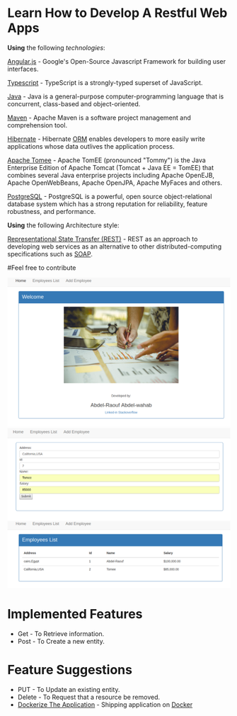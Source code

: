 # Learn How to Develop A Restful Web Apps

**Using** the following *technologies*: 

[Angular.js](https://angular.io/) - Google's Open-Source Javascript Framework for building user interfaces.

[Typescript](https://www.typescriptlang.org/) - TypeScript is a strongly-typed superset of JavaScript.

[Java](https://www.oracle.com/technetwork/java/index.html) - Java is a general-purpose computer-programming language that is concurrent, class-based and object-oriented.

[Maven](https://maven.apache.org/) - Apache Maven is a software project management and comprehension tool.

[Hibernate](https://hibernate.org/) - Hibernate [ORM](http://hibernate.org/orm/what-is-an-orm/) enables developers to more easily write applications whose data outlives the application process. 

[Apache Tomee](http://tomee.apache.org/) - Apache TomEE (pronounced "Tommy") is the Java Enterprise Edition of Apache Tomcat (Tomcat + Java EE = TomEE) that combines several Java enterprise projects including Apache OpenEJB, Apache OpenWebBeans, Apache OpenJPA, Apache MyFaces and others.

[PostgreSQL](https://www.postgresql.org/) - PostgreSQL is a powerful, open source object-relational database system which has a strong reputation for reliability, feature robustness, and performance.

**Using** the following Architecture style:

[Representational State Transfer (REST)](https://spring.io/understanding/REST) - REST as an approach to developing web services as an alternative to other distributed-computing specifications such as [SOAP](https://www.tutorialspoint.com/soap/what_is_soap.htm). 

#Feel free to contribute

![App look](https://github.com/Abdel-Raouf/Restful-App/blob/master/images/Screenshot%20from%202018-10-01%2006-54-41.png)
![App look](https://github.com/Abdel-Raouf/Restful-App/blob/master/images/Screenshot%20from%202018-10-01%2006-53-51.png)
![App look](https://github.com/Abdel-Raouf/Restful-App/blob/master/images/Screenshot%20from%202018-10-01%2006-54-18.png)

# Implemented Features

- Get - To Retrieve information.
- Post - To Create a new entity.

# Feature Suggestions

- PUT - To Update an existing entity.
- Delete - To Request that a resource be removed.
- [Dockerize The Application](https://github.com/docker/labs/tree/master/developer-tools/nodejs/porting/) - Shipping application on [Docker](https://www.docker.com/) 

